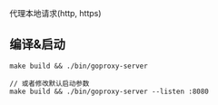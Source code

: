 代理本地请求(http, https)

## 编译&启动
```
make build && ./bin/goproxy-server

// 或者修改默认启动参数
make build && ./bin/goproxy-server --listen :8080
```
